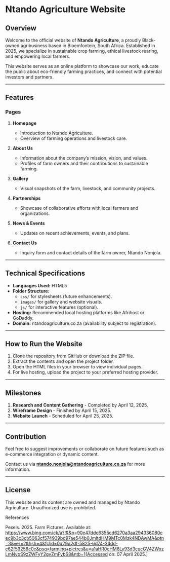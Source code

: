# Ntando Agriculture Website

## Overview

Welcome to the official website of **Ntando Agriculture**, a proudly Black-owned agribusiness based in Bloemfontein, South Africa. Established in 2025, we specialize in sustainable crop farming, ethical livestock rearing, and empowering local farmers.

This website serves as an online platform to showcase our work, educate the public about eco-friendly farming practices, and connect with potential investors and partners.

---

## Features

### Pages

1. **Homepage**

   - Introduction to Ntando Agriculture.
   - Overview of farming operations and livestock care.

2. **About Us**

   - Information about the company’s mission, vision, and values.
   - Profiles of farm owners and their contributions to sustainable farming.


3. **Gallery**

   - Visual snapshots of the farm, livestock, and community projects.

4. **Partnerships**

   - Showcase of collaborative efforts with local farmers and organizations.

5. **News & Events**

   - Updates on recent achievements, events, and plans.

6. **Contact Us**
   - Inquiry form and contact details of the farm owner, Ntando Nonjola.

---

## Technical Specifications

- **Languages Used:** HTML5
- **Folder Structure:**
  - `css/` for stylesheets (future enhancements).
  - `images/` for gallery and website visuals.
  - `js/` for interactive features (optional).
- **Hosting:** Recommended local hosting platforms like Afrihost or GoDaddy.
- **Domain:** ntandoagriculture.co.za (availability subject to registration).

---

## How to Run the Website

1. Clone the repository from GitHub or download the ZIP file.
2. Extract the contents and open the project folder.
3. Open the HTML files in your browser to view individual pages.
4. For live hosting, upload the project to your preferred hosting provider.

---

## Milestones

1. **Research and Content Gathering** - Completed by April 12, 2025.
2. **Wireframe Design** - Finished by April 15, 2025.
3. **Website Launch** - Scheduled for April 25, 2025.

---

## Contribution

Feel free to suggest improvements or collaborate on future features such as e-commerce integration or dynamic content.

Contact us via **ntando.nonjola@ntandoagriculture.co.za** for more information.

---

## License

This website and its content are owned and managed by Ntando Agriculture. Unauthorized use is prohibited.

References

Pexels. 2025. Farm Pictures. 
Available at: https://www.bing.com/ck/a?!&&p=90e47ddc6355cd6270a3aa294336080cec9b3c3cb5063cf574939bd97ae544b0JmltdHM9MTc0Mzk4NDAwMA&ptn=3&ver=2&hsh=4&fclid=0d29d2df-5825-6d74-34dd-c62f59256c0c&psq=farming+pictres&u=a1aHR0cHM6Ly93d3cucGV4ZWxzLmNvbS9zZWFyY2gvZmFybS8&ntb=1[Accessed on: 07 April 2025.]

